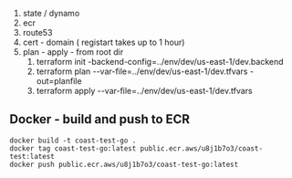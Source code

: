 1. state / dynamo
2. ecr
3. route53
4. cert - domain ( registart takes up to 1 hour)
5. plan - apply - from root dir
    1. terraform init -backend-config=../env/dev/us-east-1/dev.backend
    2. terraform plan --var-file=../env/dev/us-east-1/dev.tfvars -out=planfile
    3. terraform apply --var-file=../env/dev/us-east-1/dev.tfvars

## Docker - build and push to ECR
``` 
docker build -t coast-test-go .
docker tag coast-test-go:latest public.ecr.aws/u8j1b7o3/coast-test:latest
docker push public.ecr.aws/u8j1b7o3/coast-test-go:latest

```
